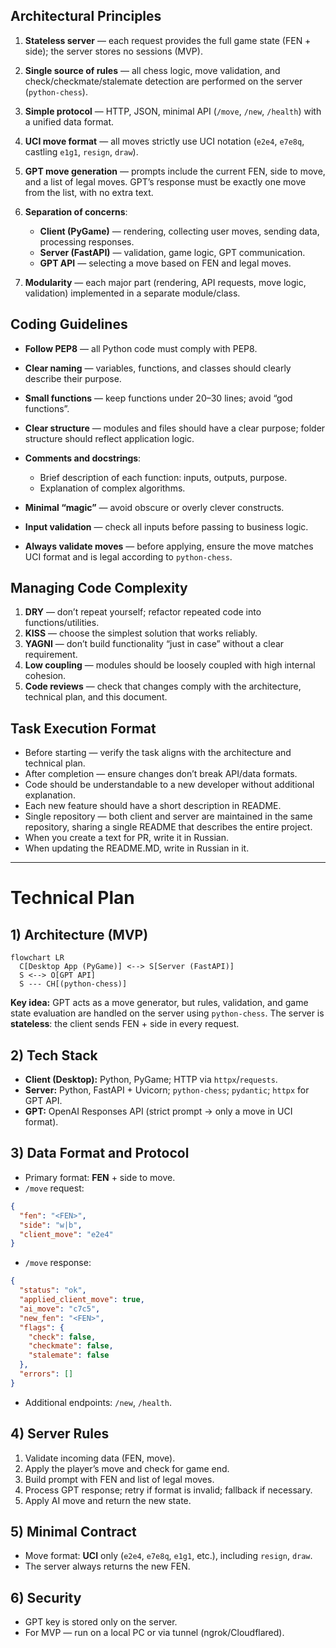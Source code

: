 ## Architectural Principles

1. **Stateless server** — each request provides the full game state (FEN + side); the server stores no sessions (MVP).
2. **Single source of rules** — all chess logic, move validation, and check/checkmate/stalemate detection are performed on the server (`python-chess`).
3. **Simple protocol** — HTTP, JSON, minimal API (`/move`, `/new`, `/health`) with a unified data format.
4. **UCI move format** — all moves strictly use UCI notation (`e2e4`, `e7e8q`, castling `e1g1`, `resign`, `draw`).
5. **GPT move generation** — prompts include the current FEN, side to move, and a list of legal moves. GPT’s response must be exactly one move from the list, with no extra text.
6. **Separation of concerns**:

   * **Client (PyGame)** — rendering, collecting user moves, sending data, processing responses.
   * **Server (FastAPI)** — validation, game logic, GPT communication.
   * **GPT API** — selecting a move based on FEN and legal moves.
7. **Modularity** — each major part (rendering, API requests, move logic, validation) implemented in a separate module/class.

## Coding Guidelines

* **Follow PEP8** — all Python code must comply with PEP8.
* **Clear naming** — variables, functions, and classes should clearly describe their purpose.
* **Small functions** — keep functions under 20–30 lines; avoid “god functions”.
* **Clear structure** — modules and files should have a clear purpose; folder structure should reflect application logic.
* **Comments and docstrings**:

  * Brief description of each function: inputs, outputs, purpose.
  * Explanation of complex algorithms.
* **Minimal “magic”** — avoid obscure or overly clever constructs.
* **Input validation** — check all inputs before passing to business logic.
* **Always validate moves** — before applying, ensure the move matches UCI format and is legal according to `python-chess`.

## Managing Code Complexity

1. **DRY** — don’t repeat yourself; refactor repeated code into functions/utilities.
2. **KISS** — choose the simplest solution that works reliably.
3. **YAGNI** — don’t build functionality “just in case” without a clear requirement.
4. **Low coupling** — modules should be loosely coupled with high internal cohesion.
5. **Code reviews** — check that changes comply with the architecture, technical plan, and this document.

## Task Execution Format

* Before starting — verify the task aligns with the architecture and technical plan.
* After completion — ensure changes don’t break API/data formats.
* Code should be understandable to a new developer without additional explanation.
* Each new feature should have a short description in README.
* Single repository — both client and server are maintained in the same repository, sharing a single README that describes the entire project.
* When you create a text for PR, write it in Russian.
* When updating the README.MD, write in Russian in it.

---

# Technical Plan

## 1) Architecture (MVP)

```
flowchart LR
  C[Desktop App (PyGame)] <--> S[Server (FastAPI)]
  S <--> O[GPT API]
  S --- CH[(python-chess)]
```

**Key idea:** GPT acts as a move generator, but rules, validation, and game state evaluation are handled on the server using `python-chess`. The server is **stateless**: the client sends FEN + side in every request.

## 2) Tech Stack

* **Client (Desktop):** Python, PyGame; HTTP via `httpx`/`requests`.
* **Server:** Python, FastAPI + Uvicorn; `python-chess`; `pydantic`; `httpx` for GPT API.
* **GPT:** OpenAI Responses API (strict prompt → only a move in UCI format).

## 3) Data Format and Protocol

* Primary format: **FEN** + side to move.
* `/move` request:

```json
{
  "fen": "<FEN>",
  "side": "w|b",
  "client_move": "e2e4"  
}
```

* `/move` response:

```json
{
  "status": "ok",
  "applied_client_move": true,
  "ai_move": "c7c5",
  "new_fen": "<FEN>",
  "flags": {
    "check": false,
    "checkmate": false,
    "stalemate": false
  },
  "errors": []
}
```

* Additional endpoints: `/new`, `/health`.

## 4) Server Rules

1. Validate incoming data (FEN, move).
2. Apply the player’s move and check for game end.
3. Build prompt with FEN and list of legal moves.
4. Process GPT response; retry if format is invalid; fallback if necessary.
5. Apply AI move and return the new state.


## 5) Minimal Contract

* Move format: **UCI** only (`e2e4`, `e7e8q`, `e1g1`, etc.), including `resign`, `draw`.
* The server always returns the new FEN.


## 6) Security

* GPT key is stored only on the server.
* For MVP — run on a local PC or via tunnel (ngrok/Cloudflared).